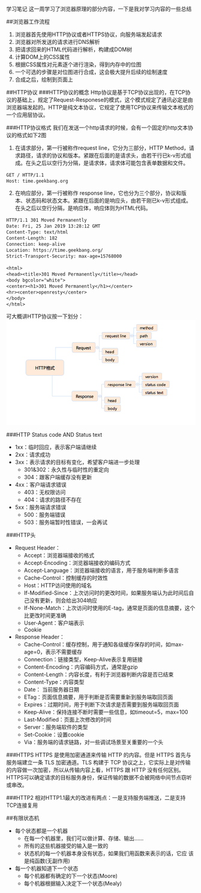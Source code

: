 学习笔记
这一周学习了浏览器原理的部分内容，一下是我对学习内容的一些总结

##浏览器工作流程
1. 浏览器首先使用HTTP协议或者HTTPS协议，向服务端发起请求
2. 浏览器对所发送的请求进行DNS解析
3. 把请求回来的HTML代码进行解析，构建成DOM树
4. 计算DOM上的CSS属性
5. 根据CSS属性对元素逐个进行渲染，得到内存中的位图
6. 一个可选的步骤是对位图进行合成，这会极大提升后续的绘制速度
7. 合成之后，绘制到页面上

##HTTP协议
###HTTP协议的概念
Http协议是基于TCP协议出现的，在TCP协议的基础上，规定了Request-Responese的模式，这个模式规定了通讯必定是由浏览器端发起的。HTTP是纯文本协议，它规定了使用TCP协议来传输文本格式的一个应用层协议。

###HTTP协议格式
我们在发送一个http请求的时候，会有一个固定的http文本协议的格式如下2图
1. 在请求部分，第一行被称作request line，它分为三部分，HTTP Method，请求路径，请求的协议和版本。紧跟在后面的是请求头，由若干行已k-v形式组成。在头之后以空行为分隔，是请求体，请求体可能包含表单数据和文件。
```
GET / HTTP/1.1
Host: time.geekbang.org
```
2. 在响应部分，第一行被称作 response line，它也分为三个部分，协议和版本、状态码和状态文本。紧跟在后面的是响应头，由若干刚已k-v形式组成。在头之后以空行分隔，是响应体，响应体则为HTML代码。
```
HTTP/1.1 301 Moved Permanently
Date: Fri, 25 Jan 2019 13:28:12 GMT
Content-Type: text/html
Content-Length: 182
Connection: keep-alive
Location: https://time.geekbang.org/
Strict-Transport-Security: max-age=15768000

<html>
<head><title>301 Moved Permanently</title></head>
<body bgcolor="white">
<center><h1>301 Moved Permanently</h1></center>
<hr><center>openresty</center>
</body>
</html>
```
可大概讲HTTP协议按一下划分：
![HTTP协议](https://raw.githubusercontent.com/YingJian-hu/githubImg/master/TrainingGampT/week02/http.jpg)

###HTTP Status code AND Status text
+ 1xx：临时回应，表示客户端请继续
+ 2xx：请求成功
+ 3xx：表示请求的目标有变化，希望客户端进一步处理
    + 301&302：永久性与临时性的重定向
    + 304：跟客户端缓存没有更新
+ 4xx：客户端请求错误
    + 403：无权限访问
    + 404：请求的路径不存在
+ 5xx：服务端请求错误
    + 500：服务端错误
    + 503：服务端暂时性错误，一会再试

###HTTP头
+ Request Header：
    + Accept：浏览器端接收的格式
    + Accept-Encoding：浏览器端接收的编码方式
    + Accept-Language：浏览器端接收的语言，用于服务端判断多语言
    + Cache-Control：控制缓存的时效性
    + Host：HTTP访问使用的域名
    + If-Modified-Since：上次访问时的更改时间，如果服务端认为此时间后自己没有更新，则会给出304响应
    + If-None-Match：上次访问时使用的E-tag，通常是页面的信息摘要，这个比更改时间更准确
    + User-Agent：客户端表示
    + Cookie
+ Response Header：
    + Cache-Control：缓存控制，用于通知各级缓存保存的时间，如max-age=0，表示不需要缓存
    + Connection：链接类型，Keep-Alive表示复用链接
    + Content-Encoding：内容编码方式，通常是gzip
    + Content-Length：内容长度，有利于浏览器判断内容是否已结束
    + Content-Type：内容类型
    + Date： 当前服务器日期
    + ETag：页面信息摘要，用于判断是否需要重新到服务端取回页面
    + Expires：过期时间，用于判断下次请求是否需要到服务端取回页面
    + Keep-Alive：保持连接不断时需要一些信息，如timeout=5，max=100
    + Last-Modified：页面上次修改的时间
    + Server：服务端软件的类型
    + Set-Cookie：设置cookie
    + Via：服务端的请求链路，对一些调试场景至关重要的一个头

###HTTPS
HTTPS 是使用加密通道来传输 HTTP 的内容。但是 HTTPS 首先与服务端建立一条 TLS 加密通道。TLS 构建于 TCP 协议之上，它实际上是对传输的内容做一次加密，所以从传输内容上看，HTTPS 跟 HTTP 没有任何区别。HTTPS可以确定请求的目标服务身份，保证传输的数据不会被网络中间节点窃听或串改。

###HTTP2
相对HTTP1.1最大的改进有两点：一是支持服务端推送，二是支持TCP连接复用

##有限状态机
+ 每个状态都是一个机器
    + 在每一个机器里，我们可以做计算、存储、输出......
    + 所有的这些机器接受的输入是一致的
    + 状态机的每一个机器本身没有状态，如果我们用函数来表示的话，它应
该是纯函数(无副作用)
+ 每一个机器知道下一个状态
    + 每个机器都有确定的下一个状态(Moore)
    + 每个机器根据输入决定下一个状态(Mealy)